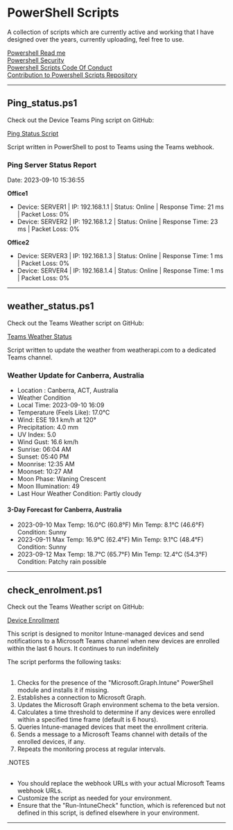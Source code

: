 # PowerShell Scripts

A collection of scripts which are currently active and working that I have designed over the years,  currently uploading, feel free to use.


<a href="https://github.com/meanstackofdoom/Powershell-Scripts/blob/main/README.md" target="_blank">Powershell Read me</a><br>
<a href="https://github.com/meanstackofdoom/Powershell-Scripts/blob/main/SECURITY.md" target="_blank">Powershell Security</a><Br>
<a href="https://github.com/meanstackofdoom/Powershell-Scripts/blob/main/CODE_OF_CONDUCT.md" target="_blank">Powershell Scripts Code Of Conduct</a><br>
<a href="https://github.com/meanstackofdoom/Powershell-Scripts/blob/main/CONTRIBUTING_TO_Powershell-Scripts.md" target="_blank">Contribution to Powershell Scripts Repository</a><Br>


---

## Ping_status.ps1

<p>Check out the Device Teams Ping script on GitHub:</p>

<a href="https://github.com/meanstackofdoom/Powershell-Scripts-Teams/blob/main/ping_status.ps1">Ping Status Script</a>

Script written in PowerShell to post to Teams using the Teams webhook.

### Ping Server Status Report

Date: 2023-09-10 15:36:55

**Office1**
- Device: SERVER1 | IP: 192.168.1.1 | Status: Online | Response Time: 21 ms | Packet Loss: 0%
- Device: SERVER2 | IP: 192.168.1.2 | Status: Online | Response Time: 23 ms | Packet Loss: 0%

**Office2**
- Device: SERVER3 | IP: 192.168.1.3 | Status: Online | Response Time: 1 ms | Packet Loss: 0%
- Device: SERVER4 | IP: 192.168.1.4 | Status: Online | Response Time: 1 ms | Packet Loss: 0%

---

## weather_status.ps1

<p>Check out the Teams Weather script on GitHub:</p>

<a href="https://github.com/meanstackofdoom/Powershell-Scripts/blob/main/weather_status.ps1">Teams Weather Status</a>

Script written to update the weather from weatherapi.com to a dedicated Teams channel.

### Weather Update for Canberra, Australia

- Location : Canberra, ACT, Australia<br>
- Weather Condition<br>
- Local Time: 2023-09-10 16:09<br>
- Temperature (Feels Like): 17.0°C<br>
- Wind: ESE 19.1 km/h at 120°<br>
- Precipitation: 4.0 mm<br>
- UV Index: 5.0<br>
- Wind Gust: 16.6 km/h<br>
- Sunrise: 06:04 AM<br>
- Sunset: 05:40 PM<br>
- Moonrise: 12:35 AM<br>
- Moonset: 10:27 AM<br>
- Moon Phase: Waning Crescent<br>
- Moon Illumination: 49<br>
- Last Hour Weather Condition: Partly cloudy

#### 3-Day Forecast for Canberra, Australia
- 2023-09-10 Max Temp: 16.0°C (60.8°F) Min Temp: 8.1°C (46.6°F)  Condition: Sunny<br>
- 2023-09-11 Max Temp: 16.9°C (62.4°F) Min Temp: 9.1°C (48.4°F)  Condition: Sunny<br>
- 2023-09-12 Max Temp: 18.7°C (65.7°F) Min Temp: 12.4°C (54.3°F) Condition: Patchy rain possible

---

## check_enrolment.ps1

<p>Check out the Teams Weather script on GitHub:</p>

<a href="https://github.com/meanstackofdoom/Powershell-Scripts-Teams/blob/main/intune_check_enrolled.ps1">Device Enrollment</a>

This script is designed to monitor Intune-managed devices and send notifications to a Microsoft Teams channel when new devices are enrolled within the last 6 hours. It continues to run indefinitely

The script performs the following tasks:<br><br>
1. Checks for the presence of the "Microsoft.Graph.Intune" PowerShell module and installs it if missing.<br>
2. Establishes a connection to Microsoft Graph.<br>
3. Updates the Microsoft Graph environment schema to the beta version.<br>
4. Calculates a time threshold to determine if any devices were enrolled within a specified time frame (default is 6 hours).<br>
5. Queries Intune-managed devices that meet the enrollment criteria.<br>
6. Sends a message to a Microsoft Teams channel with details of the enrolled devices, if any.<br>
7. Repeats the monitoring process at regular intervals.<br>

.NOTES<br><br>
- You should replace the webhook URLs with your actual Microsoft Teams webhook URLs.<br>
- Customize the script as needed for your environment.<br>
- Ensure that the "Run-IntuneCheck" function, which is referenced but not defined in this script, is defined elsewhere in your environment.<br>

---
